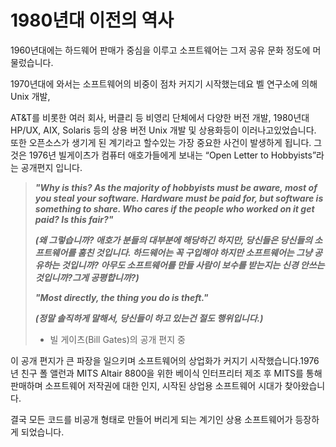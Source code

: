 # 1980년대 이전의 역사

1960년대에는 하드웨어 판매가 중심을 이루고 소프트웨어는 그저 공유 문화 정도에 머물렀습니다.

1970년대에 와서는 소프트웨어의 비중이 점차 커지기 시작했는데요 벨 연구소에 의해 Unix 개발,

AT&T를 비롯한 여러 회사, 버클리 등 비영리 단체에서 다양한 버전 개발, 1980년대HP/UX, AIX, Solaris 등의 상용 버전 Unix 개발 및 상용화등이 이러나고있었습니다. 또한 오픈소스가 생기게 된 계기라고 할수있는 가장 중요한 사건이 발생하게 됩니다. 그것은 1976년 빌게이츠가 컴퓨터 애호가들에게 보내는 “Open Letter to Hobbyists”라는 공개편지 입니다. 

> _**"Why is this? As the majority of hobbyists must be aware, most of you steal your software. Hardware must be paid for, but software is something to share. Who cares if the people who worked on it get paid? Is this fair?"**_
>
> _**\(왜 그렇습니까? 애호가 분들의 대부분에 해당하긴 하지만, 당신들은 당신들의 소프트웨어를 훔친 것입니다. 하드웨어는 꼭 구입해야 하지만 소프트웨어는 그냥 공유하는 것입니까? 아무도 소프트웨어를 만들 사람이 보수를 받는지는 신경 안쓰는 것입니까?그게 공평합니까?\)**_
>
> _**"Most directly, the thing you do is theft."**_
>
> _**\(정말 솔직하게 말해서, 당신들이 하고 있는건 절도 행위입니다.\)**_
>
> - 빌 게이츠\(Bill Gates\)의 공개 편지 중

이 공개 편지가 큰 파장을 일으키며 소프트웨어의 상업화가 커지기 시작했습니다.1976년 친구 폴 앨런과 MITS Altair 8800을 위한 베이식 인터프리터 제조 후 MITS를 통해 판매하며 소프트웨어 저작권에 대한 인지, 시작된 상업용 소프트웨어 시대가 찾아왔습니다. 

결국 모든 코드를 비공개 형태로 만들어 버리게 되는 계기인 상용 소프트웨어가 등장하게 되었습니다.



